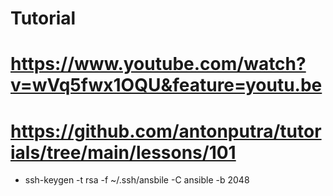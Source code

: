 # Tutorial
# https://www.youtube.com/watch?v=wVq5fwx1OQU&feature=youtu.be
# https://github.com/antonputra/tutorials/tree/main/lessons/101

- ssh-keygen -t rsa -f ~/.ssh/ansbile -C ansible -b 2048